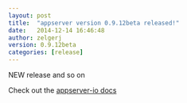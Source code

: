 ```yaml
---
layout: post
title:  "appserver version 0.9.12beta released!"
date:   2014-12-14 16:46:48
author: zelgerj
version: 0.9.12beta
categories: [release]
---
```

NEW release and so on

Check out the [appserver-io docs][appserver]

[appserver]: http://appserver.io